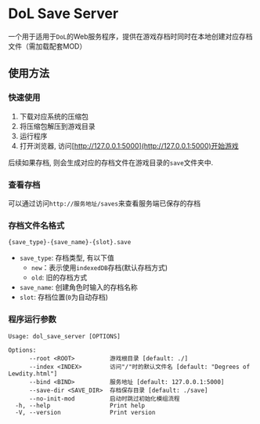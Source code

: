 # DoL Save Server

一个用于适用于`DoL`的Web服务程序，提供在游戏存档时同时在本地创建对应存档文件（需加载配套MOD）

## 使用方法

### 快速使用

1. 下载对应系统的压缩包
2. 将压缩包解压到游戏目录
3. 运行程序
4. 打开浏览器, 访问[http://127.0.0.1:5000](http://127.0.0.1:5000)开始游戏

后续如果存档, 则会生成对应的存档文件在游戏目录的`save`文件夹中.

### 查看存档

可以通过访问`http://服务地址/saves`来查看服务端已保存的存档

### 存档文件名格式

```
{save_type}-{save_name}-{slot}.save
```
- `save_type`: 存档类型, 有以下值
    - `new`：表示使用`indexedDB`存档(默认存档方式)
    - `old`: 旧的存档方式
- `save_name`: 创建角色时输入的存档名称
- `slot`: 存档位置(`0`为自动存档)

### 程序运行参数

```
Usage: dol_save_server [OPTIONS]

Options:
      --root <ROOT>          游戏根目录 [default: ./]
      --index <INDEX>        访问"/"时的默认文件名 [default: "Degrees of Lewdity.html"]
      --bind <BIND>          服务地址 [default: 127.0.0.1:5000]
      --save-dir <SAVE_DIR>  存档保存目录 [default: ./save]
      --no-init-mod          启动时跳过初始化模组流程
  -h, --help                 Print help
  -V, --version              Print version
```